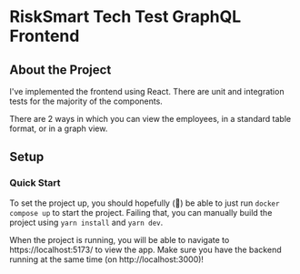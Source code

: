 # RiskSmart Tech Test GraphQL Frontend

## About the Project

I've implemented the frontend using React. There are unit and integration tests for the majority of the components.

There are 2 ways in which you can view the employees, in a standard table format, or in a graph view.

## Setup

### Quick Start
To set the project up, you should hopefully (🤞) be able to just run `docker compose up` to start the project. Failing that, you can manually build the project using `yarn install` and `yarn dev`.

When the project is running, you will be able to navigate to https://localhost:5173/ to view the app. Make sure you have the backend running at the same time (on http://localhost:3000)!